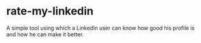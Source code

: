 # rate-my-linkedin
A simple tool using which a LinkedIn user can know how good his profile is and how he can make it better.
